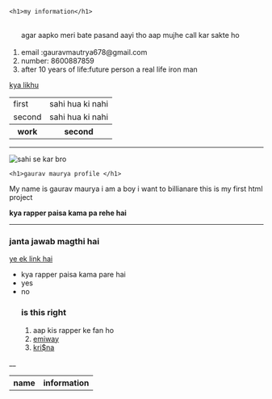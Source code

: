 <!DOCTYPE html>
<html lang="en" dir="ltr">
  <head>
    <meta charset="utf-8">
    <title>1st website</title>
  </head>
  <body>

    <h1>my information</h1>
   <ol> 
    <br>
    agar aapko meri bate pasand aayi tho aap mujhe call kar sakte ho
    <br>
    <br>
<li>email :gauravmautrya678@gmail.com</li>
<li>number: 8600887859</li>
<li> after 10 years of life:future person a real life iron man</li>
</ol>
<table>
<tr> 
<td>first</td>
<td>sahi hua ki nahi</td>
</tr>
<tr>
<td>second </td>
<td>sahi hua ki nahi</td>

<tr>
<th>
work</th>
<th>second</th>
<thead


<a href="gaurav.html">kya likhu</a>
</table>
<hr>
<table cellspacing="20">
<img src="https://cdn.vox-cdn.com/thumbor/wM_Q8WT10r1IYUFnMVvYawpEHko=/0x0:2100x1181/920x613/filters:focal(882x423:1218x759):format(webp)/cdn.vox-cdn.com/uploads/chorus_image/image/67410583/marvel_avengers_a_day_prologue.0.jpg"alt="sahi se kar bro">

    <h1>gaurav maurya profile </h1>
<p>My name is gaurav maurya i am a boy  i want to billianare this is my first html project </p>
<strong>kya rapper paisa kama pa rehe hai</strong>
<hr>
 <h3>janta jawab magthi hai</h3>
 <a href="https://www.youtube.com/watch?v=KhnQkPbGpAM">ye ek link hai</a>
 <ul>
<li>kya rapper paisa kama pare hai</li>
<li>yes</li>
<li>no</li>
<h3>is this right</h3>
<ol>
<li>aap kis rapper ke fan ho</li>
<li> <a href="https://www.youtube.com/watch?v=MgopP2HTzb0">emiway  </li> </a>  
<li> <a href="https://youtu.be/fHSo2cpyIas">kri$na  </li> </a>
</ol>
</ul>
<thead>
  <tr>
 <th>  name </th>
<th>information</th>
</tr>
</thead>__
<tr>
  
  </tr>
  </thead>
  </body>
</html>

